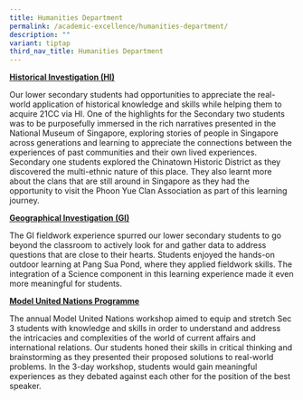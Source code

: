 ```yaml
---
title: Humanities Department
permalink: /academic-excellence/humanities-department/
description: ""
variant: tiptap
third_nav_title: Humanities Department
---
```

<p><strong><u>Historical Investigation (HI)</u> </strong>
</p>
<p>Our lower secondary students had opportunities to appreciate the real-world
application of historical knowledge and skills while helping them to acquire
21CC via HI. One of the highlights for the Secondary two students was to
be purposefully immersed in the rich narratives presented in the National
Museum of Singapore, exploring stories of people in Singapore across generations
and learning to appreciate the connections between the experiences of past
communities and their own lived experiences. Secondary one students explored
the Chinatown Historic District as they discovered the multi-ethnic nature
of this place. They also learnt more about the clans that are still around
in Singapore as they had the opportunity to visit the Phoon Yue Clan Association
as part of this learning journey.</p>
<p><strong><u>Geographical Investigation (GI)</u> </strong>
</p>
<p>The GI fieldwork experience spurred our lower secondary students to go
beyond the classroom to actively look for and gather data to address questions
that are close to their hearts. Students enjoyed the hands-on outdoor learning
at Pang Sua Pond, where they applied fieldwork skills. The integration
of a Science component in this learning experience made it even more meaningful
for students.&nbsp;&nbsp;&nbsp;&nbsp;&nbsp;</p>
<p><strong><u>Model United Nations Programme</u></strong>
</p>
<p>The annual Model United Nations workshop aimed to equip and stretch Sec
3 students with knowledge and skills in order to understand and address
the intricacies and complexities of the world of current affairs and international
relations. Our students honed their skills in critical thinking and brainstorming
as they presented their proposed solutions to real-world problems. In the
3-day workshop, students would gain meaningful experiences as they debated
against each other for the position of the best speaker.</p>
<p>
<br>
</p>